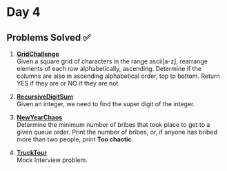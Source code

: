 # Day 4

## Problems Solved ✅

1. **[GridChallenge](GridChallenge.md)**  
   Given a square grid of characters in the range ascii[a-z], rearrange elements of each row alphabetically, ascending. Determine if the columns are also in ascending alphabetical order, top to bottom. Return YES if they are or NO if they are not.

2. **[RecursiveDigitSum](RecursiveDigitSum.md)**  
   Given an integer, we need to find the super digit of the integer.

3. **[NewYearChaos](NewYearChaos.md)**  
   Determine the minimum number of bribes that took place to get to a given queue order. Print the number of bribes, or, if anyone has bribed more than two people, print **Too chaotic**.

4. **[TruckTour](TruckTour.png)**  
   Mock Interview problem.
